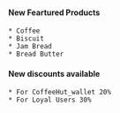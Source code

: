 #### New Feartured Products
	* Coffee
	* Biscuit 
	* Jam Bread
	* Bread Butter

#### New discounts available
	* For CoffeeHut_wallet 20%
	* For Loyal Users 30%

